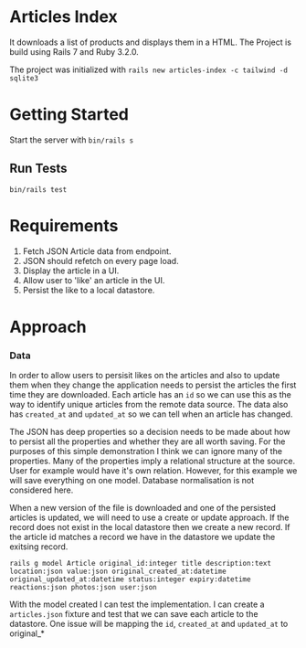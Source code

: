 # Articles Index

It downloads a list of products and displays them in a HTML. The Project is build using Rails 7 and Ruby 3.2.0. 


The project was initialized with `rails new articles-index -c tailwind -d sqlite3`

# Getting Started

Start the server with `bin/rails s`

## Run Tests

`bin/rails test`

# Requirements

1. Fetch JSON Article data from endpoint.
2. JSON should refetch on every page load.
3. Display the article in a UI.
4. Allow user to 'like' an article in the UI.
5. Persist the like to a local datastore.

# Approach
### Data

In order to allow users to persisit likes on the articles and also to update them when they change the application needs to persist the articles the first time they are downloaded. Each article has an `id` so we can use this as the way to identify unique articles from the remote data source. The data also has `created_at` and `updated_at` so we can tell when an article has changed.

The JSON has deep properties so a decision needs to be made about how to persist all the properties and whether they are all worth saving. For the purposes of this simple demonstration I think we can ignore many of the properties. Many of the properties imply a relational structure at the source. User for example would have it's own relation. However, for this example we will save everything on one model. Database normalisation is not considered here.

When a new version of the file is downloaded and one of the persisted articles is updated, we will need to use a create or update approach. If the record does not exist in the local datastore then we create a new record. If the article id matches a record we have in the datastore we update the exitsing record.

```
rails g model Article original_id:integer title description:text location:json value:json original_created_at:datetime original_updated_at:datetime status:integer expiry:datetime reactions:json photos:json user:json
```

With the model created I can test the implementation. I can create a `articles.json` fixture and test that we can save each article to the datastore. One issue will be mapping the `id`, `created_at` and `updated_at` to original_*

